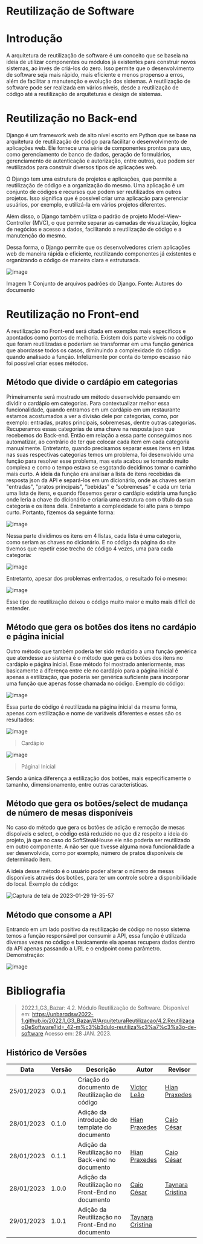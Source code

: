 # Reutilização de Software
# Introdução

A arquitetura de reutilização de software é um conceito que se baseia na ideia de utilizar componentes ou módulos já existentes para construir novos sistemas, ao invés de criá-los do zero. Isso permite que o desenvolvimento de software seja mais rápido, mais eficiente e menos propenso a erros, além de facilitar a manutenção e evolução dos sistemas. A reutilização de software pode ser realizada em vários níveis, desde a reutilização de código até a reutilização de arquiteturas e design de sistemas.

# Reutilização no Back-end

Django é um framework web de alto nível escrito em Python que se base na arquitetura de reutilização de código para facilitar o desenvolvimento de aplicações web. Ele fornece uma série de componentes prontos para uso, como gerenciamento de banco de dados, geração de formulários, gerenciamento de autenticação e autorização, entre outros, que podem ser reutilizados para construir diversos tipos de aplicações web.

O Django tem uma estrutura de projetos e aplicações, que permite a reutilização de código e a organização do mesmo. Uma aplicação é um conjunto de códigos e recursos que podem ser reutilizados em outros projetos. Isso significa que é possível criar uma aplicação para gerenciar usuários, por exemplo, e utilizá-la em vários projetos diferentes.

Além disso, o Django também utiliza o padrão de projeto Model-View-Controller (MVC), o que permite separar as camadas de visualização, lógica de negócios e acesso a dados, facilitando a reutilização de código e a manutenção do mesmo.

Dessa forma, o Django permite que os desenvolvedores criem aplicações web de maneira rápida e eficiente, reutilizando componentes já existentes e organizando o código de maneira clara e estruturada.

![image](https://github.com/UnBArqDsw2022-2/2022.2_G5_SoftSteakHouse/blob/main/docs/assets/print-24.jpeg)

Imagem 1: Conjunto de arquivos padrões do Django. Fonte: Autores do documento




# Reutilização no Front-end

A reutilização no Front-end será citada em exemplos mais específicos e apontados como pontos de melhoria. Existem dois parte visíveis no código que foram reutilizadas e poderiam se transformar em uma função genérica que abordasse todos os casos, diminuindo a complexidade do código quando analisado a função. Infelizmente por conta do tempo escasso não foi possível criar esses métodos. 

## Método que divide o cardápio em categorias

Primeiramente será mostrado um método desenvolvido pensando em dividir o cardápio em categorias. Para contextualizar melhor essa funcionalidade, quando entramos em um cardápio em um restaurante estamos acostumados a ver a divisão dele por categorias, como, por exemplo: entradas, pratos principais, sobremesas, dentre outras categorias. Recuperamos essas categorias de uma chave na resposta json que recebemos do Back-end. Então em relação a essa parte conseguimos nos automatizar, ao contrário de ter que colocar cada item em cada categoria manualmente. Entretanto, quando precisamos separar esses itens em listas nas suas respectivas categorias temos um problema, foi desenvolvido uma função para resolver esse problema, mas esta acabou se tornando muito complexa e como o tempo estava se esgotando decidimos tomar o caminho mais curto. A ideia da função era analisar a lista de itens recebidas da resposta json da API e separá-los em um dicionário, onde as chaves seriam "entradas", "pratos principais", "bebidas" e "sobremesas" e cada um teria uma lista de itens, e quando fôssemos gerar o cardápio existiria uma função onde leria a chave do dicionário e criaria uma estrutura com o título da sua categoria e os itens dela. Entretanto a complexidade foi alto para o tempo curto. Portanto, fizemos da seguinte forma:

![image](https://user-images.githubusercontent.com/54439337/215283590-8d2b9ee8-0517-4a43-bd20-5406caee06ca.png)

Nessa parte dividimos os itens em 4 listas, cada lista é uma categoria, como seriam as chaves no dicionário. E no código da página do site tivemos que repetir esse trecho de código 4 vezes, uma para cada categoria:

![image](https://user-images.githubusercontent.com/54439337/215283696-36fdef24-ee3e-4b9e-89d1-5897c02a2d61.png)

Entretanto, apesar dos problemas enfrentados, o resultado foi o mesmo:

![image](https://user-images.githubusercontent.com/54439337/215283786-f4fb2261-6c26-429f-8cb4-57fae754a476.png)

Esse tipo de reutilização deixou o código muito maior e muito mais difícil de entender.

## Método que gera os botões dos itens no cardápio e página inicial

Outro método que também poderia ter sido reduzido a uma função genérica que atendesse ao sistema é o método que gera os botões dos itens no cardápio e página inicial. Esse método foi mostrado anteriormente, mas basicamente a diferença entre ele no cardápio para a página inicial é apenas a estilização, que poderia ser genérica suficiente para incorporar uma função que apenas fosse chamada no código. Exemplo do código:

![image](https://user-images.githubusercontent.com/54439337/215284385-75638998-c726-493d-ac5d-c7a268225459.png)

Essa parte do código é reutilizada na página inicial da mesma forma, apenas com estilização e nome de variáveis diferentes e esses são os resultados:

![image](https://user-images.githubusercontent.com/54439337/215284466-efceee59-0022-42fb-8050-438eedf14fae.png)
> Cardápio

![image](https://user-images.githubusercontent.com/54439337/215284458-fe25ec3c-1b4e-480a-ba58-5a17ca02b56f.png)
> Páginal Inicial

Sendo a única diferença a estilização dos botões, mais especificamente o tamanho, dimensionamento, entre outras características.

## Método que gera os botões/select de mudança de número de mesas disponíveis

No caso do método que gera os botões de adição e remoção de mesas dispoíveis e select, o código está reduzido no que diz respeito a ideia do projeto, já que no caso do SoftSteakHouse ele não poderia ser reutilizado em outro componente. A não ser que tivesse alguma nova funcionalidade a ser desenvolvida, como por exemplo, número de pratos disponíveis de determinado item.

A ideia desse método é o usuário poder alterar o número de mesas disponíveis através dos botões, para ter um controle sobre a disponibilidade do local. Exemplo de código:

![Captura de tela de 2023-01-29 19-35-57](https://user-images.githubusercontent.com/54339291/215360538-998a32df-7509-40f4-8301-d39bc3395802.png)


## Método que consome a API

Entrando em um lado positivo da reutilização de código no nosso sistema temos a função responsável por consumir a API, essa função é utilizada diversas vezes no código e basicamente ela apenas recupera dados dentro da API apenas passando a URL e o endpoint como parâmetro. Demonstração:

![image](https://user-images.githubusercontent.com/54439337/215284589-8c57c4f1-e55a-4f79-97bc-e5a9e88f3a44.png)

# Bibliografia

> 2022.1_G3_Bazar: 4.2. Módulo Reutilização de Software. Disponível em: <https://unbarqdsw2022-1.github.io/2022.1_G3_Bazar/#/ArquiteturaReutilizacao/4.2.ReutilizacaoDeSoftware?id=_42-m%c3%b3dulo-reutiliza%c3%a7%c3%a3o-de-software> Acesso em: 28 JAN. 2023.

## Histórico de Versões

|    Data    | Versão |            Descrição           |       Autor     |    Revisor    |
|  --------  |  ----  |            ----------          | --------------- |    -------    |
| 25/01/2023 |  0.0.1 |  Criação do documento de Reutilização de código | [Victor Leão](https://github.com/victorleao) | [Hian Praxedes](https://github.com/HianPraxedes)|
| 28/01/2023 |  0.1.0 |  Adição da introdução do template do documento | [Hian Praxedes](https://github.com/HianPraxedes) | [Caio César](https://github.com/oCaioOliveira) |
| 28/01/2023 |  0.1.1 |  Adição da Reutilização no Back-end no documento | [Hian Praxedes](https://github.com/HianPraxedes) | [Caio César](https://github.com/oCaioOliveira) |
| 28/01/2023 |  1.0.0 |  Adição da Reutilização no Front-End no documento | [Caio César](https://github.com/oCaioOliveira) | [Taynara Cristina](https://github.com/TaynaraCris) |
|29/01/2023| 1.0.1 | Adição da Reutilização no Front-End no documento |[Taynara Cristina](https://github.com/TaynaraCris)| 

